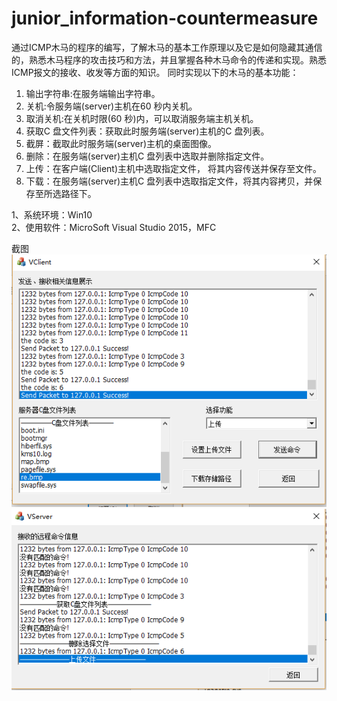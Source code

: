 # junior_information-countermeasure
通过ICMP木马的程序的编写，了解木马的基本工作原理以及它是如何隐藏其通信的，熟悉木马程序的攻击技巧和方法，并且掌握各种木马命令的传递和实现。熟悉ICMP报文的接收、收发等方面的知识。
同时实现以下的木马的基本功能：
1) 输出字符串:在服务端输出字符串。 
2) 关机:令服务端(server)主机在60 秒内关机。 
3) 取消关机:在关机时限(60 秒)内，可以取消服务端主机关机。 
4) 获取C 盘文件列表：获取此时服务端(server)主机的C 盘列表。 
5) 截屏：截取此时服务端(server)主机的桌面图像。 
6) 删除：在服务端(server)主机C 盘列表中选取并删除指定文件。 
7) 上传：在客户端(Client)主机中选取指定文件， 将其内容传送并保存至文件。 
8) 下载：在服务端(server)主机C 盘列表中选取指定文件，将其内容拷贝，并保存至所选路径下。

1、系统环境：Win10  
2、使用软件：MicroSoft Visual Studio 2015，MFC  

截图  
![pic1](https://raw.githubusercontent.com/lidmir/junior_information-countermeasure/master/img/pic1.png)
![pic2](https://raw.githubusercontent.com/lidmir/junior_information-countermeasure/master/img/pic2.png)
